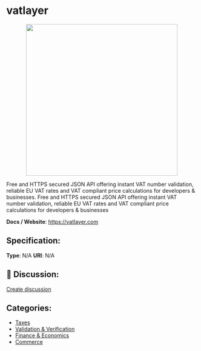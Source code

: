 # vatlayer
<p align="center">
    <img width="400" src="https://raw.githubusercontent.com/apis-list/apis-list/main/apis/vatlayer/logo_256x256.png" />
</p>

Free and HTTPS secured JSON API offering instant VAT number validation, reliable EU VAT rates and VAT compliant price calculations for developers & businesses.  Free and HTTPS secured JSON API offering instant VAT number validation, reliable EU VAT rates and VAT compliant price calculations for developers & businesses

**Docs / Website**: https://vatlayer.com

## Specification:
**Type**:  N/A 
**URI**:  N/A 

## 💬 Discussion:
[Create discussion](https://github.com/apis-list/apis-list/discussions/new)

## Categories:
- [Taxes](https://github.com/apis-list/apis-list#taxes)
- [Validation & Verification](https://github.com/apis-list/apis-list#validation-and-verification)
- [Finance & Economics](https://github.com/apis-list/apis-list#finance-and-economics)
- [Commerce](https://github.com/apis-list/apis-list#commerce)



